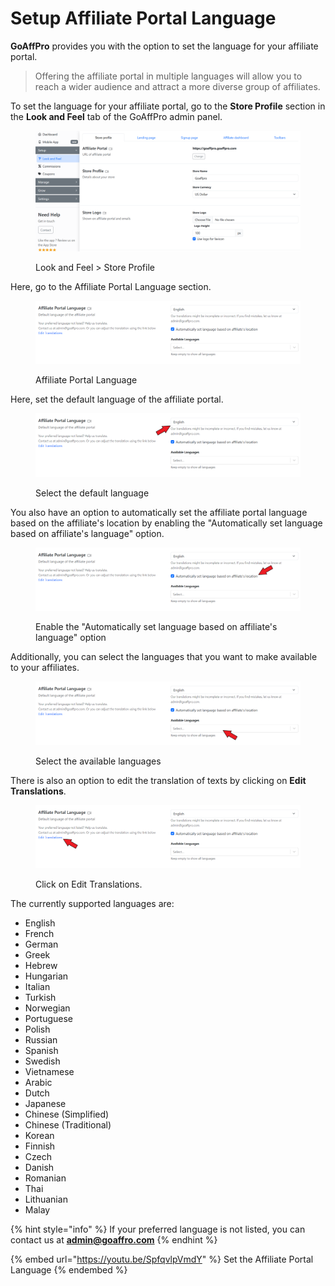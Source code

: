 # Setup Affiliate Portal Language

**GoAffPro** provides you with the option to set the language for your affiliate portal.

> Offering the affiliate portal in multiple languages will allow you to reach a wider audience and attract a more diverse group of affiliates.

To set the language for your affiliate portal, go to the **Store Profile** section in the **Look and Feel** tab of the GoAffPro admin panel.&#x20;

<figure><img src="../../.gitbook/assets/image (16).png" alt=""><figcaption><p>Look and Feel > Store Profile</p></figcaption></figure>

Here, go to the Affiliate Portal Language section.

<figure><img src="../../.gitbook/assets/image (326).png" alt=""><figcaption><p>Affiliate Portal Language</p></figcaption></figure>

Here, set the default language of the affiliate portal.

<figure><img src="../../.gitbook/assets/Screenshot 2023-10-23 231201.png" alt=""><figcaption><p>Select the default language </p></figcaption></figure>

You also have an option to automatically set the affiliate portal language based on the affiliate's location by enabling the "Automatically set language based on affiliate's language" option.

<figure><img src="../../.gitbook/assets/Screenshot 2023-10-23 231201 (1).png" alt=""><figcaption><p>Enable the "Automatically set language based on affiliate's language" option</p></figcaption></figure>

Additionally, you can select the languages that you want to make available to your affiliates.

<figure><img src="../../.gitbook/assets/Screenshot 2023-10-23 231201 (2).png" alt=""><figcaption><p>Select the available languages</p></figcaption></figure>

There is also an option to edit the translation of texts by clicking on **Edit Translations**.

<figure><img src="../../.gitbook/assets/Screenshot 2023-10-23 23121201.png" alt=""><figcaption><p>Click on Edit Translations.</p></figcaption></figure>

The currently supported languages are:

* English
* French
* German
* Greek
* Hebrew&#x20;
* Hungarian
* Italian
* Turkish
* Norwegian
* Portuguese
* Polish&#x20;
* Russian
* Spanish
* Swedish
* Vietnamese
* Arabic
* Dutch&#x20;
* Japanese
* Chinese (Simplified)
* Chinese (Traditional)
* Korean
* Finnish
* Czech
* Danish
* Romanian
* Thai
* Lithuanian
* Malay

{% hint style="info" %}
If your preferred language is not listed, you can contact us at **admin@goaffro.com**
{% endhint %}

{% embed url="https://youtu.be/SpfqvlpVmdY" %}
Set the Affiliate Portal Language
{% endembed %}

